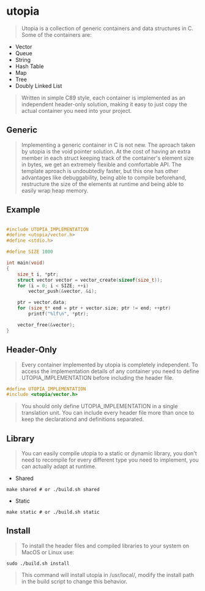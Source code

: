 # utopia

> Utopia is a collection of generic containers and data
> structures in C. Some of the containers are:

* Vector
* Queue
* String
* Hash Table
* Map
* Tree
* Doubly Linked List

> Written in simple C89 style, each container is implemented 
> as an independent header-only solution, making it easy to 
> just copy the actual container you need into your project.

## Generic

> Implementing a generic container in C is not new. The
> aproach taken by utopia is the void pointer solution.
> At the cost of having an extra member in each struct 
> keeping track of the container's element size in bytes,
> we get an extremely flexible and comfortable API.
> The template aproach is undoubtedly faster, but this one 
> has other advantages like debuggability, being able to 
> compile beforehand, restructure the size of the elements 
> at runtime and being able to easily wrap heap memory.

## Example

```C

#include UTOPIA_IMPLEMENTATION
#define <utopia/vector.h>
#define <stdio.h>

#define SIZE 1000

int main(void)
{
    size_t i, *ptr;
    struct vector vector = vector_create(sizeof(size_t));
    for (i = 0; i < SIZE; ++i)
        vector_push(&vector, &i);

    ptr = vector.data;
    for (size_t* end = ptr + vector.size; ptr != end; ++ptr)
        printf("%lf\n", *ptr);

    vector_free(&vector);
}

```

## Header-Only

> Every container implemented by utopia is completely
> independent. To access the implementation details of any
> container you need to define UTOPIA_IMPLEMENTATION
> before including the header file.

```C
#define UTOPIA_IMPLEMENTATION
#include <utopia/vector.h>
```

> You should only define UTOPIA_IMPLEMENTATION in a single
> translation unit. You can include every header file more
> than once to keep the declarationd and definitions 
> separated.

## Library

> You can easily compile utopia to a static or dynamic 
> library, you don't need to recompile for every different
> type you need to implement, you can actually adapt at
> runtime.

* Shared

```shell
make shared # or ./build.sh shared
```

* Static

```shell
make static # or ./build.sh static
```

## Install

> To install the header files and compiled libraries to
> your system on MacOS or Linux use:

```shell
sudo ./build.sh install
```

> This command will install utopia in /usr/local/, modify
> the install path in the build script to change this
> behavior.
